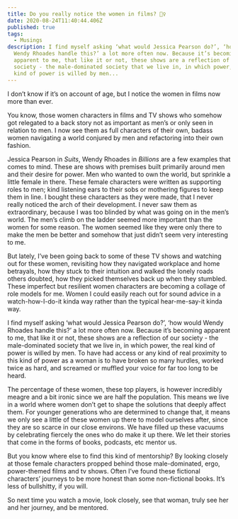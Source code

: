 ```yaml
---
title: Do you really notice the women in films? 💁‍♀️
date: 2020-08-24T11:40:44.406Z
published: true
tags:
  - Musings
description: I find myself asking ‘what would Jessica Pearson do?’, ‘how would
  Wendy Rhoades handle this?’ a lot more often now. Because it’s becoming
  apparent to me, that like it or not, these shows are a reflection of our
  society - the male-dominated society that we live in, in which power, the real
  kind of power is willed by men...
---
```

I don’t know if it’s on account of age, but I notice the women in films now more than ever. 

You know, those women characters in films and TV shows who somehow got relegated to a back story not as important as men’s or only seen in relation to men. I now see them as full characters of their own, badass women navigating a world conjured by men and refactoring into their own fashion.

Jessica Pearson in *Suits*, Wendy Rhoades in *Billions* are a few examples that comes to mind. These are shows with premises built primarily around men and their desire for power. Men who wanted to own the world, but sprinkle a little female in there. These female characters were written as supporting roles to men; kind listening ears to their sobs or mothering figures to keep them in line. I bought these characters as they were made, that I never really noticed the arch of their development. I never saw them as extraordinary, because I was too blinded by what was going on in the men’s world. The men’s climb on the ladder seemed more important than the women for some reason. The women seemed like they were only there to make the men be better and somehow that just didn’t seem very interesting to me.

But lately, I’ve been going back to some of these TV shows and watching out for these women, revisiting how they navigated workplace and home betrayals, how they stuck to their intuition and walked the lonely roads others doubted, how they picked themselves back up when they stumbled. These imperfect but resilient women characters are becoming a collage of role models for me. Women I could easily reach out for sound advice in a watch-how-I-do-it kinda way rather than the typical hear-me-say-it kinda way.

I find myself asking ‘what would Jessica Pearson do?’, ‘how would Wendy Rhoades handle this?’ a lot more often now. Because it’s becoming apparent to me, that like it or not, these shows are a reflection of our society - the male-dominated society that we live in, in which power, the real kind of power is willed by men. To have had access or any kind of real proximity to this kind of power as a woman is to have broken so many hurdles, worked twice as hard, and screamed or muffled your voice for far too long to be heard.

The percentage of these women, these top players, is however incredibly meagre and a bit ironic since we are half the population. This means we live in a world where women don’t get to shape the solutions that deeply affect them. For younger generations who are determined to change that, it means we only see a little of these women up there to model ourselves after, since they are so scarce in our close environs. We have filled up these vacuums by celebrating fiercely the ones who do make it up there. We let their stories that come in the forms of books, podcasts, etc mentor us.

But you know where else to find this kind of mentorship? By looking closely at those female characters propped behind those male-dominated, ergo, power-themed films and tv shows. Often I’ve found these fictional characters’ journeys to be more honest than some non-fictional books. It’s less of bullshitty, if you will.

So next time you watch a movie, look closely, see that woman, truly see her and her journey, and be mentored.